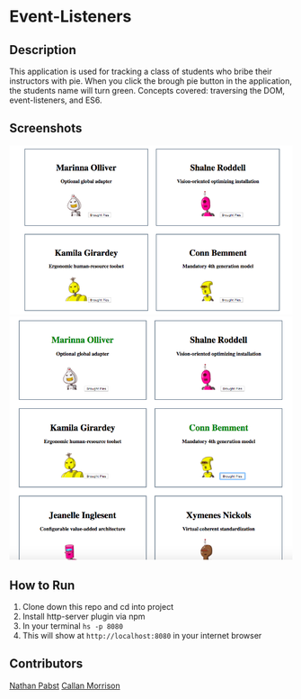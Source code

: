 # Event-Listeners

## Description
This application is used for tracking a class of students who bribe their instructors with pie. When you click the brough pie button in the application, the students name will turn green. Concepts covered: traversing the DOM, event-listeners, and ES6.


## Screenshots
![Before interaction](https://raw.githubusercontent.com/nathanpabst/event-listeners/master/screenshots/Screen%20Shot%202018-03-31%20at%201.51.05%20PM.png)
![After interaction](https://raw.githubusercontent.com/nathanpabst/event-listeners/master/screenshots/Screen%20Shot%202018-03-31%20at%201.51.46%20PM.png)

## How to Run
1. Clone down this repo and cd into project
1. Install http-server plugin via npm
1. In your terminal ```hs -p 8080```
1. This will show at `http://localhost:8080` in your internet browser

## Contributors
[Nathan Pabst](https://github.com/nathanpabst) [Callan Morrison](https://github.com/morecallan)